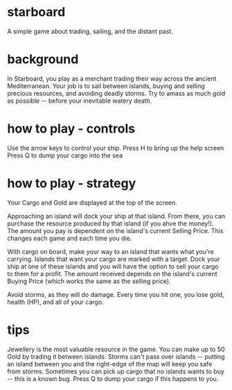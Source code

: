 # starboard
A simple game about trading, sailing, and the distant past.

# background
In Starboard, you play as a merchant trading their way across the ancient Mediterranean. Your job is to sail between islands, buying and selling precious resources, and avoiding deadly storms. Try to amass as much gold as possible -- before your inevitable watery death. 

# how to play - controls
Use the arrow keys to control your ship. 
Press H to bring up the help screen
Press Q to dump your cargo into the sea

# how to play - strategy
Your Cargo and Gold are displayed at the top of the screen. 

Approaching an island will dock your ship at that island. From there, you can purchase the resource produced by that island (if you ahve the money!). The amount you pay is dependent on the island's current Selling Price. This changes each game and each time you die.

With cargo on board, make your way to an island that wants what you're carrying. Islands that want your cargo are marked with a target. Dock your ship at one of these islands and you will have the option to sell your cargo to them for a profit. The amount received depends on the island's current Buying Price (which works the same as the selling price). 

Avoid storms, as they will do damage. Every time you hit one, you lose gold, health (HP), and all of your cargo.



# tips
Jewellery is the most valuable resource in the game. You can make up to 50 Gold by trading it between islands.
Storms can't pass over islands -- putting an island between you and the right-edge of the map will keep you safe from storms. 
Sometimes you can pick up cargo that no islands wants to buy -- this is a known bug. Press Q to dump your cargo if this happens to you. 
